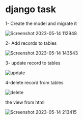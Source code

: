# django task
1- Create the model and migrate it 

![Screenshot 2023-05-14 112948](https://github.com/maelghamrawy/djangostu/assets/28117071/aa667267-648c-4012-b707-34f009c7051b)

2- Add records to tables 

![Screenshot 2023-05-14 143543](https://github.com/maelghamrawy/djangostu/assets/28117071/b6a7fde9-4f9e-4224-8f9c-03c346d60c9d)

3- update record to tables

![update](https://github.com/maelghamrawy/djangostu/assets/28117071/662b19f6-b88e-48f5-ae39-35d8f4b7fd17)

4-delete record from tables

![delete](https://github.com/maelghamrawy/djangostu/assets/28117071/986eeb2c-a2bd-4e52-b84d-4be9016babee)

the view from html 

![Screenshot 2023-05-14 213415](https://github.com/maelghamrawy/djangostu/assets/28117071/06d0202c-07ef-46ab-8664-4920ecf1264b)
